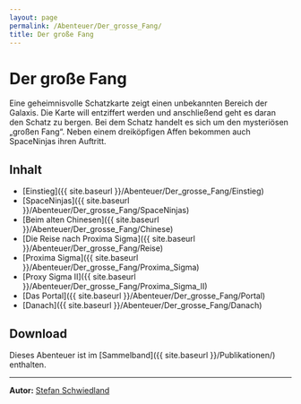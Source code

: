 ```yaml
---
layout: page
permalink: /Abenteuer/Der_grosse_Fang/
title: Der große Fang
---
```


# Der große Fang

Eine geheimnisvolle Schatzkarte zeigt einen unbekannten Bereich der Galaxis. Die Karte will entziffert werden und anschließend geht es daran den Schatz zu bergen. Bei dem Schatz handelt es sich um den mysteriösen „großen Fang“. Neben einem dreiköpfigen Affen bekommen auch SpaceNinjas ihren Auftritt.

## Inhalt

- [Einstieg]({{ site.baseurl }}/Abenteuer/Der_grosse_Fang/Einstieg)
- [SpaceNinjas]({{ site.baseurl }}/Abenteuer/Der_grosse_Fang/SpaceNinjas)
- [Beim alten Chinesen]({{ site.baseurl }}/Abenteuer/Der_grosse_Fang/Chinese)
- [Die Reise nach Proxima Sigma]({{ site.baseurl }}/Abenteuer/Der_grosse_Fang/Reise)
- [Proxima Sigma]({{ site.baseurl }}/Abenteuer/Der_grosse_Fang/Proxima_Sigma)
- [Proxy Sigma II]({{ site.baseurl }}/Abenteuer/Der_grosse_Fang/Proxima_Sigma_II)
- [Das Portal]({{ site.baseurl }}/Abenteuer/Der_grosse_Fang/Portal)
- [Danach]({{ site.baseurl }}/Abenteuer/Der_grosse_Fang/Danach)

## Download

Dieses Abenteuer ist im [Sammelband]({{ site.baseurl }}/Publikationen/) enthalten.

***

**Autor:** [Stefan Schwiedland](http://www.u-n-f-u-g.de/)
